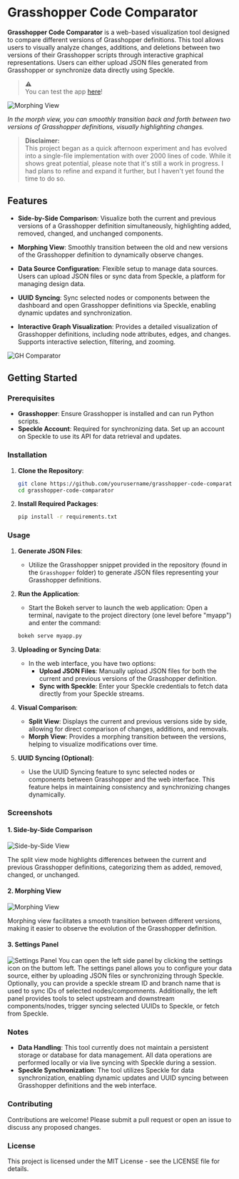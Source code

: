 
# Grasshopper Code Comparator


**Grasshopper Code Comparator** is a web-based visualization tool designed to compare different versions of Grasshopper definitions. This tool allows users to visually analyze changes, additions, and deletions between two versions of their Grasshopper scripts through interactive graphical representations. Users can either upload JSON files generated from Grasshopper or synchronize data directly using Speckle.
> ⚠️  
> You can test the app [here](https://grasshoppercomparator.onrender.com/myapp)!

![Morphing View](myapp/docs/morpher.gif)

*In the morph view, you can smoothly transition back and forth between two versions of Grasshopper definitions, visually highlighting changes.*

> **Disclaimer:**  
> This project began as a quick afternoon experiment and has evolved into a single-file implementation with over 2000 lines of code. While it shows great potential, please note that it's still a work in progress. I had plans to refine and expand it further, but I haven't yet found the time to do so.

## Features

- **Side-by-Side Comparison**: Visualize both the current and previous versions of a Grasshopper definition simultaneously, highlighting added, removed, changed, and unchanged components.

- **Morphing View**: Smoothly transition between the old and new versions of the Grasshopper definition to dynamically observe changes.

- **Data Source Configuration**: Flexible setup to manage data sources. Users can upload JSON files or sync data from Speckle, a platform for managing design data.

- **UUID Syncing**: Sync selected nodes or components between the dashboard and open Grasshopper definitions via Speckle, enabling dynamic updates and synchronization.

- **Interactive Graph Visualization**: Provides a detailed visualization of Grasshopper definitions, including node attributes, edges, and changes. Supports interactive selection, filtering, and zooming.

![GH Comparator](myapp/docs/gh_coperator.gif)

## Getting Started

### Prerequisites

- **Grasshopper**: Ensure Grasshopper is installed and can run Python scripts.
- **Speckle Account**: Required for synchronizing data. Set up an account on Speckle to use its API for data retrieval and updates.

### Installation

1. **Clone the Repository**:

   ```bash
   git clone https://github.com/yourusername/grasshopper-code-comparator.git
   cd grasshopper-code-comparator
   ```

2. **Install Required Packages**:

   ```bash
   pip install -r requirements.txt
   ```

### Usage

1. **Generate JSON Files**:
   - Utilize the Grasshopper snippet provided in the repository (found in the `Grasshopper` folder) to generate JSON files representing your Grasshopper definitions.

2. **Run the Application**:
   - Start the Bokeh server to launch the web application:
   Open a terminal, navigate to the project directory (one level before "myapp") and enter the command:

   ```bash
   bokeh serve myapp.py
   ```

3. **Uploading or Syncing Data**:
   - In the web interface, you have two options:
     - **Upload JSON Files**: Manually upload JSON files for both the current and previous versions of the Grasshopper definition.
     - **Sync with Speckle**: Enter your Speckle credentials to fetch data directly from your Speckle streams.

4. **Visual Comparison**:
   - **Split View**: Displays the current and previous versions side by side, allowing for direct comparison of changes, additions, and removals.
   - **Morph View**: Provides a morphing transition between the versions, helping to visualize modifications over time.

5. **UUID Syncing (Optional)**:
   - Use the UUID Syncing feature to sync selected nodes or components between Grasshopper and the web interface. This feature helps in maintaining consistency and synchronizing changes dynamically.

### Screenshots

#### 1. Side-by-Side Comparison

![Side-by-Side View](myapp/docs/SplitView.jpg)

The split view mode highlights differences between the current and previous Grasshopper definitions, categorizing them as added, removed, changed, or unchanged.

#### 2. Morphing View

![Morphing View](myapp/docs/morpher.gif)

Morphing view facilitates a smooth transition between different versions, making it easier to observe the evolution of the Grasshopper definition.

#### 3. Settings Panel

![Settings Panel](myapp/docs/Tools.jpg)
You can open the left side panel by clicking the settings icon on the buttom left.
The settings panel allows you to configure your data source, either by uploading JSON files or synchronizing through Speckle. Optionally, you can provide a speckle stream ID and branch name that is used to sync IDs of selected nodes/compomnents. Additionally, the left panel provides tools to select upstream and downstream components/nodes, trigger syncing selected UUIDs to Speckle, or fetch from Speckle.

### Notes

- **Data Handling**: This tool currently does not maintain a persistent storage or database for data management. All data operations are performed locally or via live syncing with Speckle during a session.
- **Speckle Synchronization**: The tool utilizes Speckle for data synchronization, enabling dynamic updates and UUID syncing between Grasshopper definitions and the web interface.

### Contributing

Contributions are welcome! Please submit a pull request or open an issue to discuss any proposed changes.

### License

This project is licensed under the MIT License - see the LICENSE file for details.
